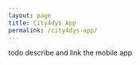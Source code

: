 ```yaml
---
layout: page
title: City4dys App
permalink: /city4dys-app/
---
```


todo describe and link the mobile app
